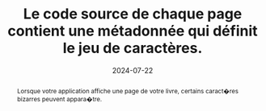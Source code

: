 ---
N: '225'
Rubrique: Structure et code
title: Le code source de chaque page contient une métadonnée qui définit le jeu de caractères.
detail: 
abstract: Lorsque votre application affiche une page de votre livre, certains caract�res bizarres peuvent appara�tre.
categories: ["Structure et code"]
agrege: O4225-E070
opquast: '4 225'
indiceebook: '70'
description: "Règle n° 070"
before: "069"
weight: "070"
after: "071"
actif: '1'
layout: rules
date: 2024-07-22
tags: ["affichage", "Lisibilité"]
objectif: ["Permettre un affichage correct des textes dans les pages"]
Meo: ["Intégrer une balise de métadonnées spécifiant le jeu de caractères dans chaque entête de page."]
Controle: ["Vérifier le code source de la page HTML de l'epub&nbsp;: Il faut que la balise meta avec l'attribut charset soit définit et se situe dans la balise head de la page HTML"]
epubcheck: true
ace: false
humancheck: false
ReadiumGoToolkit: 
Source: ["Opquast"]
Referentiel: ["aucun"]
steps: ["Fabrication"]
---